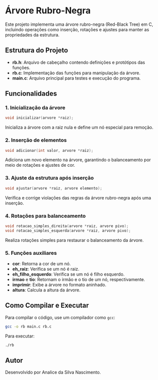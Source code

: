 # Árvore Rubro-Negra

Este projeto implementa uma árvore rubro-negra (Red-Black Tree) em C, incluindo operações como inserção, rotações e ajustes para manter as propriedades da estrutura.

## Estrutura do Projeto

- **rb.h**: Arquivo de cabeçalho contendo definições e protótipos das funções.
- **rb.c**: Implementação das funções para manipulação da árvore.
- **main.c**: Arquivo principal para testes e execução do programa.

## Funcionalidades

### 1. Inicialização da árvore
```c
void inicializar(arvore *raiz);
```
Inicializa a árvore com a raiz nula e define um nó especial para remoção.

### 2. Inserção de elementos
```c
void adicionar(int valor, arvore *raiz);
```
Adiciona um novo elemento na árvore, garantindo o balanceamento por meio de rotações e ajustes de cor.

### 3. Ajuste da estrutura após inserção
```c
void ajustar(arvore *raiz, arvore elemento);
```
Verifica e corrige violações das regras da árvore rubro-negra após uma inserção.

### 4. Rotações para balanceamento
```c
void rotacao_simples_direita(arvore *raiz, arvore pivo);
void rotacao_simples_esquerda(arvore *raiz, arvore pivo);
```
Realiza rotações simples para restaurar o balanceamento da árvore.

### 5. Funções auxiliares
- **cor**: Retorna a cor de um nó.
- **eh_raiz**: Verifica se um nó é raiz.
- **eh_filho_esquerdo**: Verifica se um nó é filho esquerdo.
- **irmao** e **tio**: Retornam o irmão e o tio de um nó, respectivamente.
- **imprimir**: Exibe a árvore no formato aninhado.
- **altura**: Calcula a altura da árvore.

## Como Compilar e Executar

Para compilar o código, use um compilador como `gcc`:
```sh
gcc -o rb main.c rb.c
```
Para executar:
```sh
./rb
```

## Autor
Desenvolvido por Analice da Silva Nascimento.

